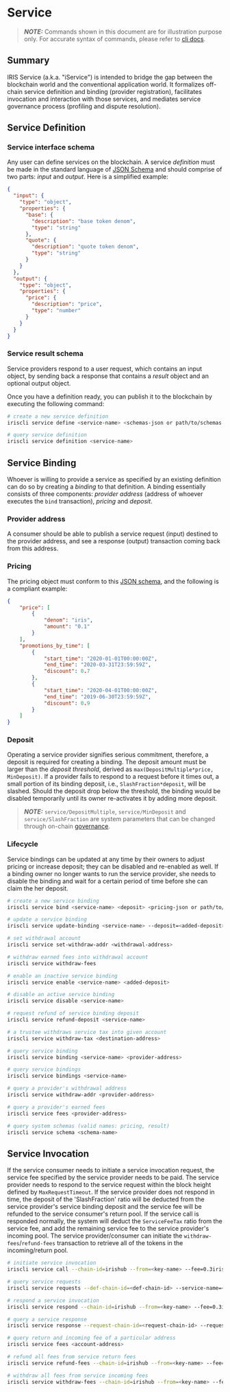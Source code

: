 # Service

> **_NOTE:_** Commands shown in this document are for illustration purpose only.  For accurate syntax of commands, please refer to [cli docs](../cli-client/service.md).

## Summary

IRIS Service (a.k.a. "iService") is intended to bridge the gap between the blockchain world and the conventional application world.  It formalizes off-chain service definition and binding (provider registration), facilitates invocation and interaction with those services, and mediates service governance process (profiling and dispute resolution).

## Service Definition

### Service interface schema
Any user can define services on the blockchain. A service _definition_ must be made in the standard language of [JSON Schema](https://json-schema.org/) and should comprise of two parts: _input_ and _output_.  Here is a simplified example:

```json
{
  "input": {
    "type": "object",
    "properties": {
      "base": {
        "description": "base token denom",
        "type": "string"
      },
      "quote": {
        "description": "quote token denom",
        "type": "string"
      }
    }
  },
  "output": {
    "type": "object",
    "properties": {
      "price": {
        "description": "price",
        "type": "number"
      }
    }
  }
}
```

### Service result schema
Service providers respond to a user request, which contains an input object, by sending back a response that contains a _result_ object and an optional output object.   

Once you have a definition ready, you can publish it to the blockchain by executing the following command:

```bash
# create a new service definition
iriscli service define <service-name> <schemas-json or path/to/schemas.json> --description=<service-description> --author-description=<author-description> --tags=<tag1,tag2,...>

# query service definition
iriscli service definition <service-name>
```

## Service Binding

Whoever is willing to provide a service as specified by an existing definition can do so by creating a _binding_ to that definition.  A binding essentially consists of three components: _provider address_ (address of whoever executes the `bind` transaction), _pricing_ and _deposit_.  

### Provider address
A consumer should be able to publish a service request (input) destined to the provider address, and see a response (output) transaction coming back from this address.

### Pricing
The pricing object must conform to this [JSON schema](service-pricing.json), and the following is a compliant example:  

```json
{
    "price": [
        {
            "denom": "iris",
            "amount": "0.1"
        }
    ],
    "promotions_by_time": [
        {
            "start_time": "2020-01-01T00:00:00Z",
            "end_time": "2020-03-31T23:59:59Z",
            "discount": 0.7
        },
        {
            "start_time": "2020-04-01T00:00:00Z",
            "end_time": "2019-06-30T23:59:59Z",
            "discount": 0.9
        }
    ]
}
```

### Deposit
Operating a service provider signifies serious commitment, therefore, a deposit is required for creating a binding.  The deposit amount must be larger than the _deposit threshold_, derived as `max(DepositMultiple*price, MinDeposit)`.  If a provider fails to respond to a request before it times out, a small portion of its binding deposit, i.e., `SlashFraction*deposit`, will be slashed.  Should the deposit drop below the threshold, the binding would be disabled temporarily until its owner re-activates it by adding more deposit.

> **_NOTE:_** `service/DepositMultiple`, `service/MinDeposit` and `service/SlashFraction` are system parameters that can be changed through on-chain [governance](governance.md).

### Lifecycle
Service bindings can be updated at any time by their owners to adjust pricing or increase deposit; they can be disabled and re-enabled as well.  If a binding owner no longer wants to run the service provider, she needs to disable the binding and wait for a certain period of time before she can claim the her deposit.

```bash
# create a new service binding
iriscli service bind <service-name> <deposit> <pricing-json or path/to/pricing.json>

# update a service binding
iriscli service update-binding <service-name> --deposit=<added-deposit> --pricing=<pricing-json or path/to/pricing.json>

# set withdrawal account
iriscli service set-withdraw-addr <withdrawal-address>

# withdraw earned fees into withdrawal account
iriscli service withdraw-fees

# enable an inactive service binding
iriscli service enable <service-name> <added-deposit>

# disable an active service binding
iriscli service disable <service-name>

# request refund of service binding deposit
iriscli service refund-deposit <service-name>

# a trustee withdraws service tax into given account
iriscli service withdraw-tax <destination-address>

# query service binding
iriscli service binding <service-name> <provider-address>

# query service bindings
iriscli service bindings <service-name>

# query a provider's withdrawal address
iriscli service withdraw-addr <provider-address>

# query a provider's earned fees
iriscli service fees <provider-address>

# query system schemas (valid names: pricing, result)
iriscli service schema <schema-name>
```

## Service Invocation

If the service consumer needs to initiate a service invocation request, the service fee specified by the service provider needs to be paid. The service provider needs to respond to the service request within the block height defined by `MaxRequestTimeout`. If the service provider does not respond in time, the deposit of the 'SlashFraction' ratio will be deducted from the service provider's service binding deposit and the service fee will be refunded to the service consumer's return pool. If the service call is responded normally, the system will deduct the `ServiceFeeTax` ratio from the service fee, and add the remaining service fee to the service provider's incoming pool. The service provider/consumer can initiate the `withdraw-fees`/`refund-fees` transaction to retrieve all of the tokens in the incoming/return pool.

```bash
# initiate service invocation
iriscli service call --chain-id=irishub --from=<key-name> --fee=0.3iris --def-chain-id=<def-chain-id> --service-name=<service-name> --method-id=1 --bind-chain-id=<bind-chain-id> --provider=<provider-account-address> --service-fee=1iris --request-data=<request-data>

# query service requests
iriscli service requests --def-chain-id=<def-chain-id> --service-name=<service-name> --bind-chain-id=<bind-chain-id> --provider=<provider-account-address>

# respond a service invocation
iriscli service respond --chain-id=irishub --from=<key-name> --fee=0.3iris --request-chain-id=<request-chain-id> --request-id=<request-id (e.g.230-130-0)> --response-data=<response-data>

# query a service response
iriscli service response --request-chain-id=<request-chain-id> --request-id=<request-id (e.g.230-130-0)>

# query return and incoming fee of a particular address
iriscli service fees <account-address>

# refund all fees from service return fees
iriscli service refund-fees --chain-id=irishub --from=<key-name> --fee=0.3iris

# withdraw all fees from service incoming fees
iriscli service withdraw-fees --chain-id=irishub --from=<key-name> --fee=0.3iris
```
